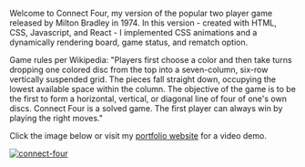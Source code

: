 Welcome to Connect Four, my version of the popular two player game released by Milton Bradley in 1974. In this version - created with HTML, CSS, Javascript, and React - I implemented CSS animations and a dynamically rendering board, game status, and rematch option.

Game rules per Wikipedia: "Players first choose a color and then take turns dropping one colored disc from the top into a seven-column, six-row vertically suspended grid. The pieces fall straight down, occupying the lowest available space within the column. The objective of the game is to be the first to form a horizontal, vertical, or diagonal line of four of one's own discs. Connect Four is a solved game. The first player can always win by playing the right moves."

Click the image below or visit my [portfolio website](https://matt-violet.github.io/) for a video demo.

[![connect-four](https://user-images.githubusercontent.com/46619903/76367057-fb85b500-62e8-11ea-91a8-a81db732277a.png)](https://www.youtube.com/watch?v=AM0sI6ZqEQw&feature=emb_title)
